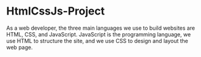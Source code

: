 # HtmlCssJs-Project
As a web developer, the three main languages we use to build websites are HTML, CSS, and JavaScript. JavaScript is the programming language, we use HTML to structure the site, and we use CSS to design and layout the web page.

